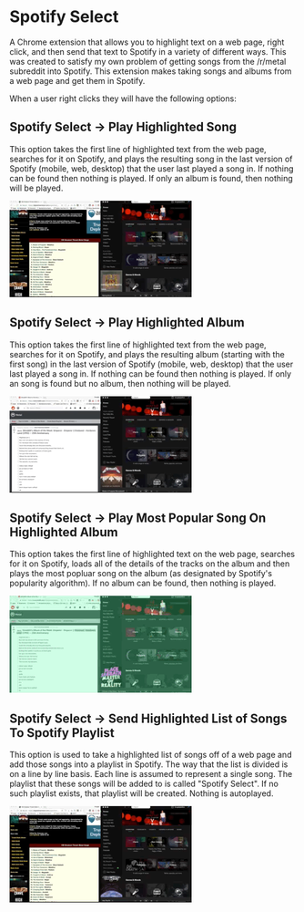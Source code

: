 # Spotify Select
A Chrome extension that allows you to highlight text on a web page, right click, and then send that text to Spotify in a variety of different ways.  This was created to satisfy my own problem of getting songs from the /r/metal subreddit into Spotify.  This extension makes taking songs and albums from a web page and get them in Spotify.

When a user right clicks they will have the following options:

## Spotify Select -> Play Highlighted Song
This option takes the first line of highlighted text from the web page, searches for it on Spotify, and plays the resulting song in the last version of Spotify (mobile, web, desktop) that the user last played a song in.  If nothing can be found then nothing is played.  If only an album is found, then nothing will be played.
        
![Play Highlighted Song](https://raw.githubusercontent.com/douglasjsellers/spotify_select/master/gifs/play_song.gif)
        
## Spotify Select -> Play Highlighted Album
This option takes the first line of highlighted text from the web page, searches for it on Spotify, and plays the resulting album (starting with the first song) in the last version of Spotify (mobile, web, desktop) that the user last played a song in.  If nothing can be found then nothing is played.  If only an song is found but no album, then nothing will be played.

![Play Album](https://raw.githubusercontent.com/douglasjsellers/spotify_select/master/gifs/play_album.gif)
        
## Spotify Select -> Play Most Popular Song On Highlighted Album
This option takes the first line of highlighted text on the web page, searches for it on Spotify, loads all of the details of the tracks on the album and then plays the most popluar song on the album (as designated by Spotify's popularity algorithm).  If no album can be found, then nothing is played.
        
![Play Most Popular Song](https://raw.githubusercontent.com/douglasjsellers/spotify_select/master/gifs/play_most_popular_song.gif)

## Spotify Select -> Send Highlighted List of Songs To Spotify Playlist
This option is used to take a highlighted list of songs off of a web page and add those songs into a playlist in Spotify.  The way that the list is divided is on a line by line basis.  Each line is assumed to represent a single song.  The playlist that these songs will be added to is called "Spotify Select".  If no such playlist exists, that playlist will be created.  Nothing is autoplayed.

![Play Highlighted List of Songs](https://raw.githubusercontent.com/douglasjsellers/spotify_select/master/gifs/send_highlighted_song_to_playlist.gif)
        
